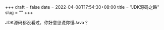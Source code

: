 +++ 
draft = false
date = 2022-04-08T17:54:30+08:00
title = "JDK源码之路"
slug = "" 
+++

JDK源码都没看过，你好意思说你懂Java？

